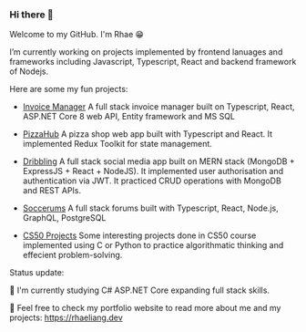 ### Hi there 👋

Welcome to my GitHub. I'm Rhae 😁

I’m currently working on projects implemented by frontend lanuages and frameworks including Javascript, Typescript, React and backend framework of Nodejs.

Here are some my fun projects:

- [Invoice Manager](https://github.com/Rha3L/InvoiceManager)
  A full stack invoice manager built on Typescript, React, ASP.NET Core 8 web API, Entity framework and MS SQL

- [PizzaHub](https://github.com/Rha3L/pizzahub-ts)
  A pizza shop web app built with Typescript and React. It implemented Redux Toolkit for state management. 

- [Dribbling](https://github.com/Rha3L/dribbling-mern)
  A full stack social media app built on MERN stack (MongoDB + ExpressJS + React + NodeJS). It implemented user authorisation and authentication via JWT. It practiced CRUD operations with MongoDB and REST APIs.

- [Soccerums](https://github.com/Rha3L/soccerums)
  A full stack forums built with Typescript, React, Node.js, GraphQL, PostgreSQL

- [CS50 Projects](https://github.com/Rha3L/CS50-projects)
  Some interesting projects done in  CS50 course implemented using C or Python to practice algorithmatic thinking and effecient problem-solving.

  
Status update:

🌱 I'm currently studying C# ASP.NET Core expanding full stack skills.

🫶 Feel free to check my portfolio website to read more about me and my projects: https://rhaeliang.dev
<!-- 
**Rha3L/Rha3L** is a ✨ _special_ ✨ repository because its `README.md` (this file) appears on your GitHub profile.

Here are some ideas to get you started:


- 🌱 I’m currently learning ...
- 👯 I’m looking to collaborate on ...
- 🤔 I’m looking for help with ...
- 💬 Ask me about ...
- 📫 How to reach me: ...
- 😄 Pronouns: ...
- ⚡ Fun fact: ...
-->
